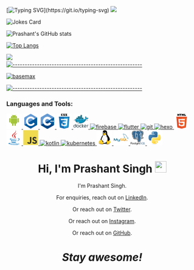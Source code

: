 [![Typing SVG](https://readme-typing-svg.herokuapp.com?size=24&width=600&lines=Welcome+To+Prashant's+GitHub+Profile!)](https://git.io/typing-svg)
![](https://komarev.com/ghpvc/?username=prashant-027)

![Jokes Card](https://readme-jokes.vercel.app/api)

![Prashant's GitHub stats](https://github-readme-stats.vercel.app/api?username=prashant-027&show_icons=true&theme=radical)


[![Top Langs](https://github-readme-stats.vercel.app/api/top-langs/?username=prashant-027&layout=compact)](https://github.com/prashant-027/github-readme-stats) <br>

  <img width="58%" src="https://github-readme-streak-stats.herokuapp.com/?user=prashant-027&theme=radical" /><br>
[![-----------------------------------------------------](
https://raw.githubusercontent.com/andreasbm/readme/master/assets/lines/aqua.png)](https://github.com/BaseMax?tab=repositories)

<a href="https://github.com/BaseMax?tab=repositories"><img src="https://github-profile-trophy.vercel.app/?username=prashant-027&column=8&margin-w=15&margin-h=15" alt="basemax"></a>

[![-----------------------------------------------------](
https://raw.githubusercontent.com/andreasbm/readme/master/assets/lines/aqua.png)](https://github.com/BaseMax?tab=repositories)
<h3 align="left">Languages and Tools:</h3>
<p align="left"> <a href="https://developer.android.com" target="_blank">

<img src="https://raw.githubusercontent.com/devicons/devicon/master/icons/android/android-original-wordmark.svg" alt="android" width="40" height="40"/> </a> <a href="https://www.cprogramming.com/" target="_blank"> <img src="https://raw.githubusercontent.com/devicons/devicon/master/icons/c/c-original.svg" alt="c" width="40" height="40"/> </a> <a href="https://www.w3schools.com/cpp/" target="_blank"> <img src="https://raw.githubusercontent.com/devicons/devicon/master/icons/cplusplus/cplusplus-original.svg" alt="cplusplus" width="40" height="40"/> </a> <a href="https://www.w3schools.com/css/" target="_blank"> <img src="https://raw.githubusercontent.com/devicons/devicon/master/icons/css3/css3-original-wordmark.svg" alt="css3" width="40" height="40"/> </a> <a href="https://www.docker.com/" target="_blank"> <img src="https://raw.githubusercontent.com/devicons/devicon/master/icons/docker/docker-original-wordmark.svg" alt="docker" width="40" height="40"/> </a> <a href="https://firebase.google.com/" target="_blank"> <img src="https://www.vectorlogo.zone/logos/firebase/firebase-icon.svg" alt="firebase" width="40" height="40"/> </a> <a href="https://flutter.dev" target="_blank"> <img src="https://www.vectorlogo.zone/logos/flutterio/flutterio-icon.svg" alt="flutter" width="40" height="40"/> </a> <a href="https://git-scm.com/" target="_blank"> <img src="https://www.vectorlogo.zone/logos/git-scm/git-scm-icon.svg" alt="git" width="40" height="40"/> </a>  <a href="hexo.io/" target="_blank"> <img src="https://www.vectorlogo.zone/logos/hexoio/hexoio-icon.svg" alt="hexo" width="40" height="40"/> </a> <a href="https://www.w3.org/html/" target="_blank"> <img src="https://raw.githubusercontent.com/devicons/devicon/master/icons/html5/html5-original-wordmark.svg" alt="html5" width="40" height="40"/> </a> <a href="https://www.java.com" target="_blank"> <img src="https://raw.githubusercontent.com/devicons/devicon/master/icons/java/java-original.svg" alt="java" width="40" height="40"/> </a> <a href="https://developer.mozilla.org/en-US/docs/Web/JavaScript" target="_blank"> <img src="https://raw.githubusercontent.com/devicons/devicon/master/icons/javascript/javascript-original.svg" alt="javascript" width="40" height="40"/> </a></a> <a href="https://kotlinlang.org" target="_blank"> <img src="https://www.vectorlogo.zone/logos/kotlinlang/kotlinlang-icon.svg" alt="kotlin" width="40" height="40"/> </a> <a href="https://kubernetes.io" target="_blank"> <img src="https://www.vectorlogo.zone/logos/kubernetes/kubernetes-icon.svg" alt="kubernetes" width="40" height="40"/> </a> <a href="https://www.linux.org/" target="_blank"> <img src="https://raw.githubusercontent.com/devicons/devicon/master/icons/linux/linux-original.svg" alt="linux" width="40" height="40"/> </a> <a href="https://www.mysql.com/" target="_blank"> <img src="https://raw.githubusercontent.com/devicons/devicon/master/icons/mysql/mysql-original-wordmark.svg" alt="mysql" width="40" height="40"/> </a> <a href="https://www.postgresql.org" target="_blank"> <img src="https://raw.githubusercontent.com/devicons/devicon/master/icons/postgresql/postgresql-original-wordmark.svg" alt="postgresql" width="40" height="40"/> </a> <a href="https://www.python.org" target="_blank"> <img src="https://raw.githubusercontent.com/devicons/devicon/master/icons/python/python-original.svg" alt="python" width="40" height="40"/> </a> 
</p>


<h1 align="center">Hi, I'm Prashant Singh <img src="https://raw.githubusercontent.com/MartinHeinz/MartinHeinz/master/wave.gif" width="30px" height='30px'></h1>
<p align='center'>
I'm Prashant Singh.
</p>
<p align='center'>For enquiries, reach out on <a href="https://www.linkedin.com/in/prashant-singh27">LinkedIn</a>.</p>
<p align='center'>Or reach out on <a href="https://twitter.com/_prashant27?t=z9qE22ig9Tf3VEo8mzihfA&s=09">Twitter</a>.</p>
<p align='center'>Or reach out on <a href="https://instagram.com/prashant._27">Instagram</a>.</p>
<p align='center'>Or reach out on <a href="https://github.com/prashant-027">GitHub</a>.</p>

<h1 align='center'><i>Stay awesome!</i></h1>


